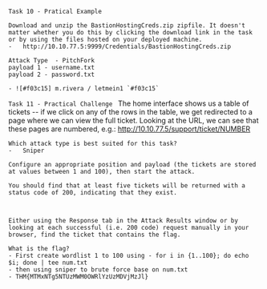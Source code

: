```Task 10 - Pratical Example```

	Download and unzip the BastionHostingCreds.zip zipfile. It doesn't matter whether you do this by clicking the download link in the task or by using the files hosted on your deployed machine.
	-	http://10.10.77.5:9999/Credentials/BastionHostingCreds.zip

	Attack Type  - PitchFork
	payload 1 - username.txt
	payload 2 - password.txt

	- ![#f03c15] m.rivera / letmein1 `#f03c15`

```Task 11 - Practical Challenge ```
	The home interface shows us a table of tickets -- if we click on any of the rows in the table, we get redirected to a page where we can view the full ticket. Looking at the URL, we can see that these pages are numbered, e.g.:
	http://10.10.77.5/support/ticket/NUMBER


	Which attack type is best suited for this task?
	-	Sniper

	Configure an appropriate position and payload (the tickets are stored at values between 1 and 100), then start the attack.

	You should find that at least five tickets will be returned with a status code of 200, indicating that they exist.



	Either using the Response tab in the Attack Results window or by looking at each successful (i.e. 200 code) request manually in your browser, find the ticket that contains the flag.

	What is the flag?
	- First create wordlist 1 to 100 using - for i in {1..100}; do echo $i; done | tee num.txt
	- then using sniper to brute force base on num.txt
	- THM{MTMxNTg5NTUzMWM0OWRlYzUzMDVjMzJl}	